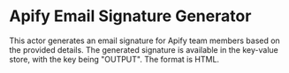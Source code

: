 # Apify Email Signature Generator

This actor generates an email signature for Apify team members based on the provided details.
The generated signature is available in the key-value store, with the key being "OUTPUT".
The format is HTML.